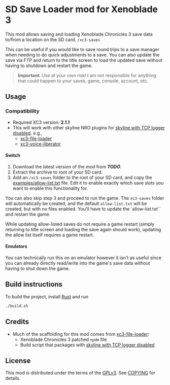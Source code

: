# SD Save Loader mod for Xenoblade 3
This mod allows saving and loading Xenoblade Chronicles 3 save data to/from a location on the SD card. `/xc3-saves`

This can be useful if you would like to save round trips to a save manager when needing to do quick adjustments to a save. You can also update the save via FTP and return to the title screen to load the updated save without having to shutdown and restart the game.

> **Important**: Use at your own risk! I am not responsible for anything that could happen to your saves, game, console, account, etc.

## Usage

### Compatibility
* Required XC3 version: **2.1.1**
* This will work with other skyline NRO plugins for [skyline with TCP logger disabled](https://github.com/RoccoDev/skyline/releases/tag/cross-game-local-logging). e.g.,
  * [xc3-file-loader](https://github.com/RoccoDev/xc3-file-loader)
  * [xc3-voice-liberator](https://github.com/wildfirekithara/xc3-voice-liberator)

#### Switch
1. Download the latest version of the mod from _**TODO**_.
2. Extract the archive to root of your SD card.
3. Add an `/xc3-saves` folder to the root of your SD card, and copy the [examples/allow-list.txt](examples/allow-list.txt) file. Edit it to enable exactly which save slots you want to enable this functionality for.

You can also skip step 3 and proceed to run the game. The `xc3-saves` folder will automatically be created, and the default `allow-list.txt` will be created, but with no files enabled. You'll have to update the `allow-list.txt`` and restart the game.

While updating allow-listed saves do not require a game restart (simply returning to title screen and loading the save again should work), updating the allow list itself requires a game restart.

#### Emulators
You can technically run this on an emulator however it isn't as useful since you can already directly read/write into the game's save data without having to shut down the game.

## Build instructions
To build the project, install [Rust](https://rustup.rs/) and run
```sh
./build.sh
```

## Credits
* Much of the scaffolding for this mod comes from [xc3-file-loader](https://github.com/RoccoDev/xc3-file-loader):
  * Xenoblade Chronicles 3 patched `npdm` file 
  * Build script that packages with [skyline with TCP logger disabled](https://github.com/RoccoDev/skyline/releases/tag/cross-game-local-logging)

## License
This mod is distributed under the terms of the [GPLv3](https://www.gnu.org/licenses/gpl-3.0.html). See [COPYING](COPYING) for details.
